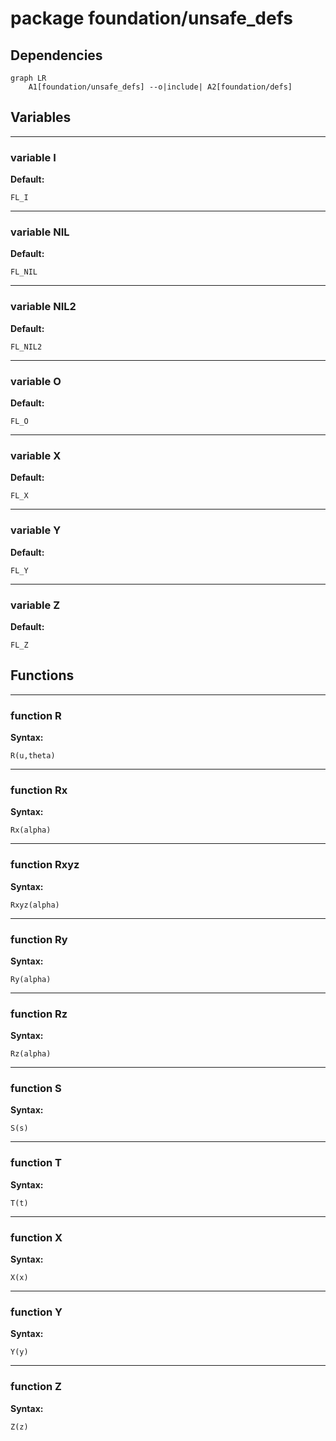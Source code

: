 # package foundation/unsafe_defs


## Dependencies

```mermaid
graph LR
    A1[foundation/unsafe_defs] --o|include| A2[foundation/defs]
```

## Variables


---

### variable I

__Default:__

    FL_I

---

### variable NIL

__Default:__

    FL_NIL

---

### variable NIL2

__Default:__

    FL_NIL2

---

### variable O

__Default:__

    FL_O

---

### variable X

__Default:__

    FL_X

---

### variable Y

__Default:__

    FL_Y

---

### variable Z

__Default:__

    FL_Z

## Functions


---

### function R

__Syntax:__

    R(u,theta)

---

### function Rx

__Syntax:__

    Rx(alpha)

---

### function Rxyz

__Syntax:__

    Rxyz(alpha)

---

### function Ry

__Syntax:__

    Ry(alpha)

---

### function Rz

__Syntax:__

    Rz(alpha)

---

### function S

__Syntax:__

    S(s)

---

### function T

__Syntax:__

    T(t)

---

### function X

__Syntax:__

    X(x)

---

### function Y

__Syntax:__

    Y(y)

---

### function Z

__Syntax:__

    Z(z)

